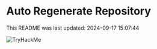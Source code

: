 # Auto Regenerate Repository

This README was last updated: 2024-09-17 15:07:44

 ![TryHackMe](https://tryhackme.com/badge/533634)